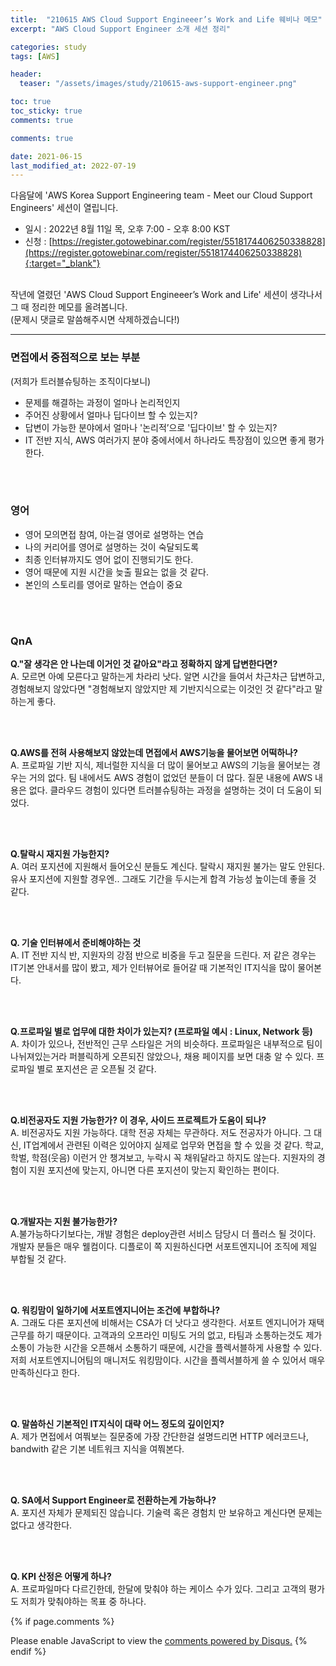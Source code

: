 ```yaml
---
title:  "210615 AWS Cloud Support Engineeer’s Work and Life 웨비나 메모"
excerpt: "AWS Cloud Support Engineer 소개 세션 정리"

categories: study
tags: [AWS]

header:
  teaser: "/assets/images/study/210615-aws-support-engineer.png" 

toc: true
toc_sticky: true
comments: true

comments: true

date: 2021-06-15
last_modified_at: 2022-07-19
---
```


다음달에 'AWS Korea Support Engineering team - Meet our Cloud Support Engineers' 세션이 열립니다.
<br>
* 일시 : 2022년 8월 11일 목, 오후 7:00 - 오후 8:00 KST
* 신청 : [https://register.gotowebinar.com/register/5518174406250338828](https://register.gotowebinar.com/register/5518174406250338828){:target="_blank"}

<br>
작년에 열렸던 'AWS Cloud Support Engineeer’s Work and Life' 세션이 생각나서 그 때 정리한 메모를 올려봅니다. <br>
(문제시 댓글로 말씀해주시면 삭제하겠습니다!)

---

### 면접에서 중점적으로 보는 부분
(저희가 트러블슈팅하는 조직이다보니)
- 문제를 해결하는 과정이 얼마나 논리적인지
- 주어진 상황에서 얼마나 딥다이브 할 수 있는지?
- 답변이 가능한 분야에서 얼마나 '논리적’으로 '딥다이브' 할 수 있는지?
- IT 전반 지식, AWS 여러가지 분야 중에서에서 하나라도 특장점이 있으면 좋게 평가한다.

<br>
<br>

### 영어
- 영어 모의면접 참여, 아는걸 영어로 설명하는 연습 
- 나의 커리어를 영어로 설명하는 것이 숙달되도록
- 최종 인터뷰까지도 영어 없이 진행되기도 한다.
- 영어 때문에 지원 시간을 늦출 필요는 없을 것 같다.
- 본인의 스토리를 영어로 말하는 연습이 중요

<br>
<br>

### QnA

**Q."잘 생각은 안 나는데 이거인 것 같아요"라고 정확하지 않게 답변한다면?** <br>
A. 모르면 아예 모른다고 말하는게 차라리 낫다. 알면 시간을 들여서 차근차근 답변하고, 경험해보지 않았다면 "경험해보지 않았지만 제 기반지식으로는 이것인 것 같다"라고 말하는게 좋다.

<br>
<br>

**Q.AWS를 전혀 사용해보지 않았는데 면접에서 AWS기능을 물어보면 어떡하나?**  <br>
A. 프로파일 기반 지식, 제너럴한 지식을 더 많이 물어보고 AWS의 기능을 물어보는 경우는 거의 없다. 팀 내에서도 AWS 경험이 없었던 분들이 더 많다. 질문 내용에 AWS 내용은 없다. 클라우드 경험이 있다면 트러블슈팅하는 과정을 설명하는 것이 더 도움이 되었다.

<br>
<br>

**Q.탈락시 재지원 가능한지?**   <br>
A. 여러 포지션에 지원해서 들어오신 분들도 계신다. 탈락시 재지원 불가는 말도 안된다. 유사 포지션에 지원할 경우엔.. 그래도 기간을 두시는게 합격 가능성 높이는데 좋을 것 같다.

<br>
<br>

**Q. 기술 인터뷰에서 준비해야하는 것**   <br>
A. IT 전반 지식 반, 지원자의 강점 반으로 비중을 두고 질문을 드린다.
저 같은 경우는 IT기본 안내서를 많이 봤고, 제가 인터뷰어로 들어갈 때 기본적인 IT지식을 많이 물어본다.


<br>
<br>

**Q.프로파일 별로 업무에 대한 차이가 있는지? (프로파일 예시 : Linux, Network 등)** <br>
A. 차이가 있으나, 전반적인 근무 스타일은 거의 비슷하다.
프로파일은 내부적으로 팀이 나뉘져있는거라 퍼블릭하게 오픈되진 않았으나, 채용 페이지를 보면 대충 알 수 있다. 프로파일 별로 포지션은 곧 오픈될 것 같다.

<br>
<br>

**Q.비전공자도 지원 가능한가? 이 경우, 사이드 프로젝트가 도움이 되나?** <br>
A. 비전공자도 지원 가능하다. 대학 전공 자체는 무관하다. 저도 전공자가 아니다. 그 대신, IT업계에서 관련된 이력은 있어야지 실제로 업무와 면접을 할 수 있을 것 같다. 학교, 학벌, 학점(웃음) 이런거 안 챙겨보고, 누락시 꼭 채워달라고 하지도 않는다. 지원자의 경험이 지원 포지션에 맞는지, 아니면 다른 포지션이 맞는지 확인하는 편이다.

<br>
<br>

**Q.개발자는 지원 불가능한가?**  <br>
A.불가능하다기보다는, 개발 경험은 deploy관련 서비스 담당시 더 플러스 될 것이다. 개발자 분들은 매우 웰컴이다. 디플로이 쪽 지원하신다면 서포트엔지니어 조직에 제일 부합될 것 같다.

<br>
<br>

**Q. 워킹맘이 일하기에 서포트엔지니어는 조건에 부합하나?**  <br>
A. 그래도 다른 포지션에 비해서는 CSA가 더 낫다고 생각한다.
서포트 엔지니어가 재택근무를 하기 때문이다. 고객과의 오프라인 미팅도 거의 없고, 타팀과 소통하는것도 제가 소통이 가능한 시간을 오픈해서 소통하기 때문에, 시간을 플렉서블하게 사용할 수 있다. 저희 서포트엔지니어팀의 매니저도 워킹맘이다. 시간을 플렉서블하게 쓸 수 있어서 매우 만족하신다고 한다.

<br>
<br>

**Q. 말씀하신 기본적인 IT지식이 대략 어느 정도의 깊이인지?**  <br>
A. 제가 면접에서 여쭤보는 질문중에 가장 간단한걸 설명드리면 HTTP 에러코드나, bandwith 같은 기본 네트워크 지식을 여쭤본다.

<br>
<br>

**Q. SA에서 Support Engineer로 전환하는게 가능하나?**  <br>
A. 포지션 자체가 문제되진 않습니다. 기술력 혹은 경험치 만 보유하고 계신다면 문제는 없다고 생각한다.

<br>
<br>

**Q. KPI 산정은 어떻게 하나?**  <br>
A. 프로파일마다 다르긴한데, 한달에 맞춰야 하는 케이스 수가 있다. 그리고 고객의 평가도 저희가 맞춰야하는 목표 중 하나다.


{% if page.comments %}
<div id="disqus_thread"></div>
<script>
    (function() { // DON'T EDIT BELOW THIS LINE
    var d = document, s = d.createElement('script');
    s.src = 'https://lifeoncloud-github-io.disqus.com/embed.js';
    s.setAttribute('data-timestamp', +new Date());
    (d.head || d.body).appendChild(s);
    })();
</script>
<noscript>Please enable JavaScript to view the <a href="https://disqus.com/?ref_noscript">comments powered by Disqus.</a></noscript>
{% endif %}